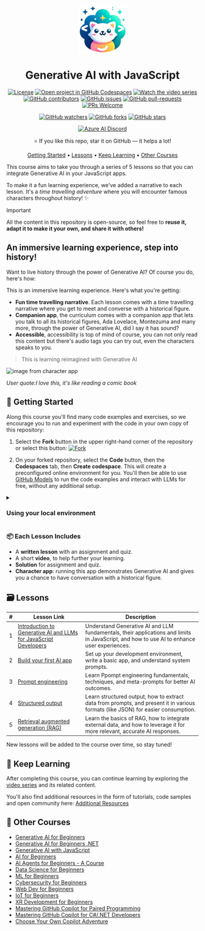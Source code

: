<div align="center">

<img src="./docs/images/logo.png" alt="" align="center" height="128" />

# Generative AI with JavaScript

[![License](https://img.shields.io/badge/License-MIT-blue?style=flat-square)](https://github.com/microsoft/generative-ai-with-javascript/blob/main/LICENSE)
[![Open project in GitHub Codespaces](https://img.shields.io/badge/Codespaces-Open-blue?style=flat-square&logo=github)](https://codespaces.new/microsoft/generative-ai-with-javascript?hide_repo_select=true&ref=main&quickstart=true)
[![Watch the video series](https://img.shields.io/badge/Videos-d95652.svg?style=flat-square&logo=youtube)](https://aka.ms/genai-js)
[![GitHub contributors](https://img.shields.io/github/contributors/microsoft/generative-ai-with-javascript.svg?style=flat-square)](https://github.com/microsoft/generative-ai-with-javascript/graphs/contributors/)
[![GitHub issues](https://img.shields.io/github/issues/microsoft/generative-ai-with-javascript.svg?style=flat-square)](https://github.com/microsoft/generative-ai-with-javascript/issues/)
[![GitHub pull-requests](https://img.shields.io/github/issues-pr/microsoft/generative-ai-with-javascript.svg?style=flat-square)](https://github.com/microsoft/generative-ai-with-javascript/pulls/)
[![PRs Welcome](https://img.shields.io/badge/PRs-welcome-brightgreen.svg?style=flat-square)](http://makeapullrequest.com)

[![GitHub watchers](https://img.shields.io/github/watchers/microsoft/generative-ai-with-javascript.svg?style=social&label=Watch)](https://github.com/microsoft/generative-ai-with-javascript/watchers/)
[![GitHub forks](https://img.shields.io/github/forks/microsoft/generative-ai-with-javascript.svg?style=social&label=Fork)](https://github.com/microsoft/generative-ai-with-javascript/network/)
[![GitHub stars](https://img.shields.io/github/stars/microsoft/generative-ai-with-javascript.svg?style=social&label=Star)](https://github.com/microsoft/generative-ai-with-javascript/stargazers/)

[![Azure AI Discord](https://dcbadge.limes.pink/api/server/kzRShWzttr)](https://discord.gg/kzRShWzttr)

⭐ If you like this repo, star it on GitHub — it helps a lot!

[Getting Started](#getting-started) • [Lessons](#lessons) • [Keep Learning](#keep-learning) • [Other Courses](#other-courses) 

</div>

This course aims to take you through a series of 5 lessons so that you can integrate Generative AI in your JavaScript apps. 

To make it a fun learning experience, we've added a narrative to each lesson. It's a *time travelling adventure* where you will encounter famous characters throughout history! ✨

> [!IMPORTANT]
> All the content in this repository is open-source, so feel free to **reuse it, adapt it to make it your own, and share it with others!**

## An immersive learning experience, step into history!

Want to live history through the power of Generative AI? Of course you do, here's how:

This is an immersive learning experience. Here's what you're getting:

- **Fun time travelling narrative**. Each lesson comes with a time travelling narrative where you get to meet and converse with a historical figure.
- **Companion app**, the curriculum comes with a companion app that lets you talk to all its historical figures, Ada Lovelace, Montezuma and many more, through the power of Generative AI, did I say it has sound?
- **Accessible**, accessibility is top of mind of course, you can not only read this content but there's audio tags you can try out, even the characters speaks to you.

> This is learning reimagined with Generative AI

![image from character app](TODO)

_User quote:I love this, it's like reading a comic book_

## 🌱 Getting Started

Along this course you'll find many code examples and exercises, so we encourage you to run and experiment with the code in your own copy of this repository:

1. Select the **Fork** button in the upper right-hand corner of the repository or select this button:
   [![Fork](https://img.shields.io/badge/Fork-Repository-blue?style=flat-square)](https://github.com/microsoft/generative-ai-with-javascript/fork)

2. On your forked repository, select the **Code** button, then the **Codespaces** tab, then **Create codespace**. This will create a preconfigured online environment for you. You'll then be able to use [GitHub Models](https://github.com/marketplace/models) to run the code examples and interact with LLMs for free, without any additional setup. 

<details>
<summary><h3>Using your local environment</h3></summary>

If you prefer working in your local environment, first you need to install the following tools:
- [Git](https://git-scm.com/downloads)
- [Node.js LTS](https://nodejs.org/en/download)
- [Visual Studio Code](https://code.visualstudio.com/download)

 Then after forking the repository, you can clone it to your local machine:

1. On your forked repository, select the **Code** button, then the **Local** tab, and copy the URL of your forked repository. 
2. Open a terminal and run this command to clone the repo: `git clone <your-repo-url>`
3. Open the cloned repository in Visual Studio Code.

</details>

### 📦 Each Lesson Includes

- A **written lesson** with an assignment and quiz.
- A short **video**, to help further your learning.
- **Solution** for assignment and quiz.
- **Character app**: running this app demonstrates Generative AI and gives you a chance to have conversation with a historical figure.

## 🗃️ Lessons

| # | Lesson Link  | Description |
| ---- | ----------- | ----------- |
| 1 | [Introduction to Generative AI and LLMs for JavaScript Developers](./lessons/01-intro-to-genai) | Understand Generative AI and LLM fundamentals, their applications and limits in JavaScript, and how to use AI to enhance user experiences. |
| 2 | [Build your first AI app](./lessons/02-first-ai-app) | Set up your development environment, write a basic app, and understand system prompts. |
| 3 | [Prompt engineering](./lessons/03-prompt-engineering) | Learn Ppompt engineering fundamentals, techniques, and meta-prompts for better AI outcomes. |
| 4 | [Structured output](./lessons/04-structured-output) | Learn structured output, how to extract data from prompts, and present it in various formats (like JSON) for easier consumption. |
| 5 | [Retrieval augmented generation (RAG)](./lessons/05-rag) | Learn the basics of RAG, how to integrate external data, and how to leverage it for more relevant, accurate AI responses. |

New lessons will be added to the course over time, so stay tuned!

## 🙌 Keep Learning

After completing this course, you can continue learning by exploring the [video series](videos/README.md) and its related content.

You'll also find additional resources in the form of tutorials, code samples and open community here: [Additional Resources](../docs/additional-resources.md)

## 🎒 Other Courses

- [Generative AI for Beginners](https://aka.ms/genai-beginners)
- [Generative AI for Beginners .NET](https://github.com/microsoft/Generative-AI-for-beginners-dotnet)
- [Generative AI with JavaScript](https://github.com/microsoft/generative-ai-with-javascript)
- [AI for Beginners](https://aka.ms/ai-beginners)
- [AI Agents for Beginners - A Course](https://github.com/microsoft/ai-agents-for-beginners)
- [Data Science for Beginners](https://aka.ms/datascience-beginners)
- [ML for Beginners](https://aka.ms/ml-beginners)
- [Cybersecurity for Beginners](https://github.com/microsoft/Security-101) 
- [Web Dev for Beginners](https://aka.ms/webdev-beginners)
- [IoT for Beginners](https://aka.ms/iot-beginners)
- [XR Development for Beginners](https://github.com/microsoft/xr-development-for-beginners)
- [Mastering GitHub Copilot for Paired Programming](https://github.com/microsoft/Mastering-GitHub-Copilot-for-Paired-Programming)
- [Mastering GitHub Copilot for C#/.NET Developers](https://github.com/microsoft/mastering-github-copilot-for-dotnet-csharp-developers)
- [Choose Your Own Copilot Adventure](https://github.com/microsoft/CopilotAdventures)
